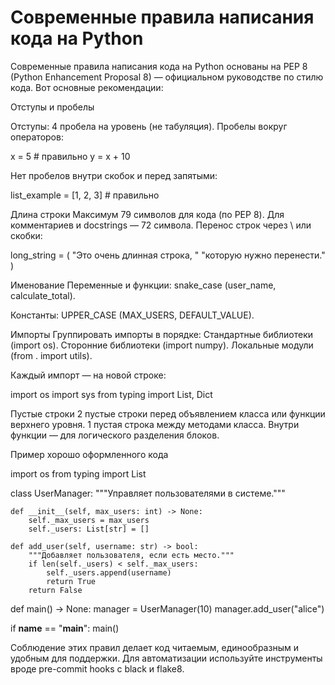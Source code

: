 # Современные правила написания кода на Python

Современные правила написания кода на Python основаны на PEP 8 (Python Enhancement Proposal 8) — официальном руководстве по стилю кода. Вот основные рекомендации:

Отступы и пробелы

Отступы: 4 пробела на уровень (не табуляция).
Пробелы вокруг операторов:

x = 5  # правильно
y = x + 10

Нет пробелов внутри скобок и перед запятыми:

list_example = [1, 2, 3]  # правильно

Длина строки
Максимум 79 символов для кода (по PEP 8).
Для комментариев и docstrings — 72 символа.
Перенос строк через \ или скобки:

long_string = (
    "Это очень длинная строка, "
    "которую нужно перенести."
)

Именование
Переменные и функции: snake_case (user_name, calculate_total).

Константы: UPPER_CASE (MAX_USERS, DEFAULT_VALUE).


Импорты
Группировать импорты в порядке:
Стандартные библиотеки (import os).
Сторонние библиотеки (import numpy).
Локальные модули (from . import utils).

Каждый импорт — на новой строке:

import os
import sys
from typing import List, Dict


Пустые строки
2 пустые строки перед объявлением класса или функции верхнего уровня.
1 пустая строка между методами класса.
Внутри функции — для логического разделения блоков.

Пример хорошо оформленного кода

import os
from typing import List


class UserManager:
    """Управляет пользователями в системе."""

    def __init__(self, max_users: int) -> None:
        self._max_users = max_users
        self._users: List[str] = []

    def add_user(self, username: str) -> bool:
        """Добавляет пользователя, если есть место."""
        if len(self._users) < self._max_users:
            self._users.append(username)
            return True
        return False


def main() -> None:
    manager = UserManager(10)
    manager.add_user("alice")


if __name__ == "__main__":
    main()

Соблюдение этих правил делает код читаемым, единообразным и удобным для поддержки. Для автоматизации используйте инструменты вроде pre-commit hooks с black и flake8.
